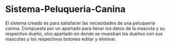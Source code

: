 # Sistema-Peluqueria-Canina
El sistema creado es para satisfacer las necesidades de una peluqueria canina. Compuesta por un apartado para llenar los datos de la mascota y su respectivo dueño, otro apartado en donde se muestran los dueños con sus mascotas y los respectivos botones editar y eliminar.
